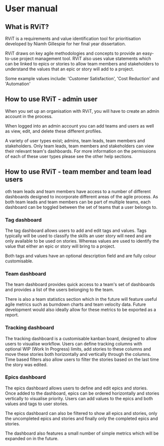 # User manual 

## What is RViT?
RViT is a requirements and value identification tool for prioritisation developed by Niamh Gillespie for her final year dissertation.

RViT draws on key agile methodologies and concepts to provide an easy-to-use project management tool. RViT also uses value statements which can be linked to epics or stories to allow team members and stakeholders to understand the values that an epic or story will add to a project.

Some example values include: 'Customer Satisfaction', 'Cost Reduction' and 'Automation'

## How to use RViT - admin user
When you set up an organisation with RViT, you will have to create an admin account in the process.

When logged into an admin account you can add teams and users as well as view, edit, and delete these different profiles.

A variety of user types exist; admins, team leads, team members and stakeholders. Only team leads, team members and stakeholders can view their relevant team's dashboards. For more information on the permissions of each of these user types please see the other help sections.

## How to use RViT - team member and team lead users
oth team leads and team members have access to a number of different dashboards designed to incorporate different areas of the agile process. As both team leads and team members can be part of multiple teams, each dashboard can be toggled between the set of teams that a user belongs to.

### Tag dashboard
The tag dashboard allows users to add and edit tags and values. Tags typically will be used to classify the skills an user story will need and are only available to be used on stories. Whereas values are used to identify the value that either an epic or story will bring to a project.

Both tags and values have an optional description field and are fully colour customisable.

### Team dashboard
The team dashboard provides quick access to a team's set of dashboards and provides a list of the users belonging to the team.

There is also a team statistics section which in the future will feature useful agile metrics such as burndown charts and team velocity data. Future development would also ideally allow for these metrics to be exported as a report.

### Tracking dashboard
The tracking dashboard is a customisable kanban board, designed to allow users to visualise workflow. Users can define tracking columns with optional WIP (Work In Progress) limits, add stories to these columns and move these stories both horizontally and vertically through the columns. Time based filters also allow users to filter the stories based on the last time the story was edited.

### Epics dashboard
The epics dashboard allows users to define and edit epics and stories. Once added to the dashboard, epics can be ordered horizontally and stories vertically to visualise priority. Users can add values to the epics and both values and tags to user stories.

The epics dashboard can also be filtered to show all epics and stories, only the uncompleted epics and stories and finally only the completed epics and stories.

The dashboard also features a small number of simple metrics which will be expanded on in the future.